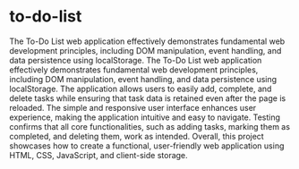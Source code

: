 # to-do-list
The To-Do List web application effectively demonstrates fundamental web development principles, including DOM manipulation, event handling, and data persistence using localStorage. 
The To-Do List web application effectively demonstrates fundamental web development principles, including DOM manipulation, event handling, and data persistence using localStorage. The application allows users to easily add, complete, and delete tasks while ensuring that task data is retained even after the page is reloaded. The simple and responsive user interface enhances user experience, making the application intuitive and easy to navigate. Testing confirms that all core functionalities, such as adding tasks, marking them as completed, and deleting them, work as intended. Overall, this project showcases how to create a functional, user-friendly web application using HTML, CSS, JavaScript, and client-side storage.
